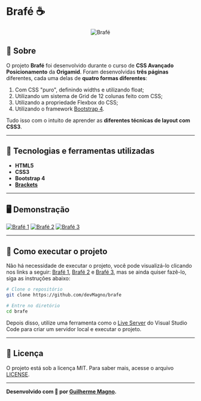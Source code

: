 # Brafé ☕

<p align="center">
<img src="https://i.imgur.com/z4YhTm8.png" alt="Brafé" title="Brafé">
</p>

## 📖 Sobre   
O projeto **Brafé** foi desenvolvido durante o curso de **CSS Avançado Posicionamento** da **Origamid**. Foram desenvolvidas **três páginas** diferentes, cada uma delas de **quatro formas diferentes**: 
1. Com CSS "puro", definindo widths e utilizando float;
2. Utilizando um sistema de Grid de 12 colunas feito com CSS;
3. Utilizando a propriedade Flexbox do CSS;
4. Utilizando o framework [Bootstrap 4](https://getbootstrap.com/).   

Tudo isso com o intuito de aprender as **diferentes técnicas de layout com CSS3**.

---

## 🚀 Tecnologias e ferramentas utilizadas
- **HTML5**
- **CSS3**
- **Bootstrap 4**
- **[Brackets](http://brackets.io/)**


---

## 🖥️ Demonstração
[![Brafé 1](https://i.imgur.com/6Myddo9.png "Clique para acessar o Brafé 1")](https://devmagno.github.io/brafe/brafe-1/brafe-1-puro/index.html "Clique para acessar o Brafé 1")
[![Brafé 2](https://i.imgur.com/cPNaagc.png "Clique para acessar o Brafé 2")](https://devmagno.github.io/brafe/brafe-2/brafe-2-flexbox/index.html "Clique para acessar o Brafé 2")
[![Brafé 3](https://i.imgur.com/UDoYUOR.png "Clique para acessar o Brafé 3")](https://devmagno.github.io/brafe/brafe-3/brafe-3-flexbox/index.html "Clique para acessar o Brafé 3")


---

## 🔧 Como executar o projeto
Não há necessidade de executar o projeto, você pode visualizá-lo clicando nos links a seguir: [Brafé 1](https://devmagno.github.io/brafe/brafe-1/brafe-1-puro/index.html), [Brafé 2](https://devmagno.github.io/brafe/brafe-2/brafe-2-flexbox/index.html) e [Brafé 3](https://devmagno.github.io/brafe/brafe-3/brafe-3-flexbox/index.html), mas se ainda quiser fazê-lo, siga as instruções abaixo:
```bash
# Clone o repositório
git clone https://github.com/devMagno/brafe

# Entre no diretório
cd brafe
```
Depois disso, utilize uma ferramenta como o [Live Server](https://marketplace.visualstudio.com/items?itemName=ritwickdey.LiveServer) do Visual Studio Code para criar um servidor local e executar o projeto.

---

## 📝 Licença

O projeto está sob a licença MIT. Para saber mais, acesse o arquivo [LICENSE](https://github.com/devMagno/brafe/blob/main/LICENSE).

---
**Desenvolvido com 🤍 por [Guilherme Magno](https://github.com/devmagno/).**
